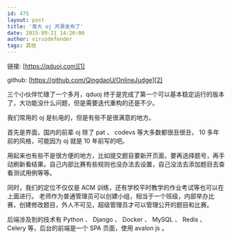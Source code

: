 ```yaml
---
id: 475
layout: post
title: '青大 oj 开源发布了'
date: 2015-09-21 14:20:00
author: virusdefender
tags: 其他
---
```


链接: [https://qduoj.com][1]

github: [https://github.com/QingdaoU/OnlineJudge][2]


三个小伙伴忙碌了一个多月，qduoj 终于是完成了第一个可以基本稳定运行的版本了，大功能没什么问题，但是需要迭代重构的还是不少。

我们常用的 oj 是杭电的，但是有些不是很满意的地方。

首先是界面，国内的前辈 oj 除了 pat 、 codevs 等大多数都很丑很丑， 10 多年前的风格，可能因为 oj 就是 10 年前写的吧。

用起来也有些不是很方便的地方，比如提交题目要新开页面，要再选择题号，再手动刷新看结果。自己内部比赛有些规则也没办法去设置，自己没法去添加题目去查看测试用例等等。

同时，我们的定位不仅仅是 ACM 训练，还有学校平时教学的作业考试等也可以在上面进行。 老师作为普通管理员可以创建小组，相当于一个班级，内部举办比赛，创建修改题目，外人不可见，超级管理员才可以管理公开的题目和比赛。

后端涉及到的技术有 Python 、 Django 、 Docker 、 MySQL 、 Redis 、 Celery 等，后台的前端是一个 SPA 页面，使用 avalon js 。


  [1]: https://qduoj.com
  [2]: https://github.com/QingdaoU/OnlineJudge
